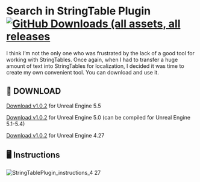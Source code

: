 # Search in StringTable Plugin [<img alt="GitHub Downloads (all assets, all releases" src="https://img.shields.io/github/downloads/gradient92/StringTableSearch_Plugin/total" />](https://github.com/gradient92/StringTableSearch_Plugin/releases)
I think I’m not the only one who was frustrated by the lack of a good tool for working with StringTables. Once again, when I had to transfer a huge amount of text into StringTables for localization, I decided it was time to create my own convenient tool. You can download and use it. 

## :floppy_disk: DOWNLOAD

[Download v1.0.2](https://github.com/gradient92/StringTableSearch_Plugin/releases/download/v1.0.2_ue5.5/StringTableSearchPlugin_v1.0.2_ue5.5.zip) for Unreal Engine 5.5

[Download v1.0.2](https://github.com/gradient92/StringTableSearch_Plugin/releases/download/v1.0.2_ue5.0/StringTableSearchPlugin_v1.0.2_ue5.0.zip) for Unreal Engine 5.0 (can be compiled for Unreal Engine 5.1-5.4)

[Download v1.0.2](https://github.com/gradient92/StringTableSearch_Plugin/releases/download/v1.0.2_ue4.27/StringTableSearchPlugin_v1.0.2_ue4.27.zip) for Unreal Engine 4.27

## :desktop_computer: Instructions
![StringTablePlugin_instructions_4 27](https://github.com/user-attachments/assets/364ef4d6-cf13-4798-97ba-1084d491f0ee)
